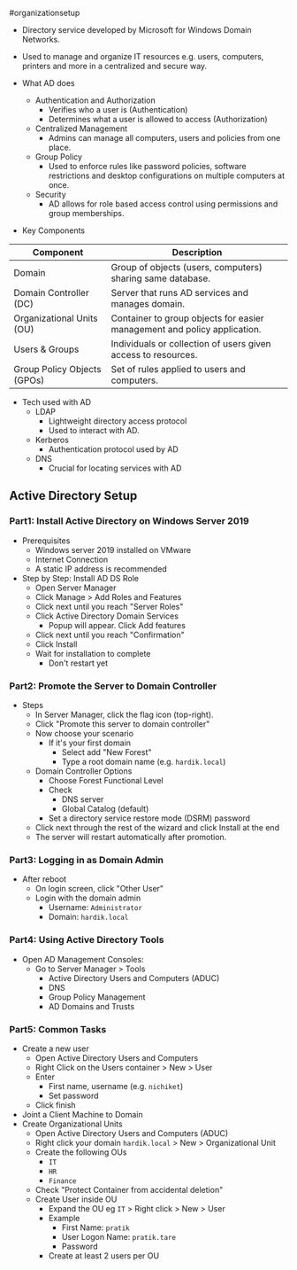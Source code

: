 #organizationsetup
* Directory service developed by Microsoft for Windows Domain Networks.
* Used to manage and organize IT resources e.g. users, computers, printers and more in a centralized and secure way.

* What AD does
	* Authentication and Authorization
		* Verifies who a user is (Authentication)
		* Determines what a user is allowed to access (Authorization)
	* Centralized Management
		* Admins can manage all computers, users and policies from one place.
	* Group Policy
		* Used to enforce rules like password policies, software restrictions and desktop configurations on multiple computers at once.
	* Security
		* AD allows for role based access control using permissions and group memberships.

* Key Components

| Component                   | Description                                                              |
| --------------------------- | ------------------------------------------------------------------------ |
| Domain                      | Group of objects (users, computers) sharing same database.               |
| Domain Controller (DC)      | Server that runs AD services and manages domain.                         |
| Organizational Units (OU)   | Container to group objects for easier management and policy application. |
| Users & Groups              | Individuals or collection of users given access to resources.            |
| Group Policy Objects (GPOs) | Set of rules applied to users and computers.                             |

* Tech used with AD
	* LDAP
		* Lightweight directory access protocol
		* Used to interact with AD.
	* Kerberos
		* Authentication protocol used by AD
	* DNS
		* Crucial for locating services with AD

## Active Directory Setup
### Part1: Install Active Directory on Windows Server 2019
* Prerequisites
	* Windows server 2019 installed on VMware
	* Internet Connection 
	* A static IP address is recommended
* Step by Step: Install AD DS Role
	* Open Server Manager
	* Click Manage > Add Roles and Features
	* Click next until you reach "Server Roles"
	* Click Active Directory Domain Services
		* Popup will appear. Click Add features
	* Click next until you reach "Confirmation"
	* Click Install
	* Wait for installation to complete
		* Don't restart yet
### Part2: Promote the Server to Domain Controller
* Steps
	* In Server Manager, click the flag icon (top-right).
	* Click "Promote this server to domain controller"
	* Now choose your scenario
		* If it's your first domain
			* Select add "New Forest"
			* Type a root domain name (e.g. `hardik.local`)
	* Domain Controller Options
		* Choose Forest Functional Level
		* Check 
			* DNS server
			* Global Catalog (default)
		* Set a directory service restore mode (DSRM) password
	* Click next through the rest of the wizard and click Install at the end
	* The server will restart automatically after promotion.
### Part3: Logging in as Domain Admin
* After reboot
	* On login screen, click "Other User"
	* Login with the domain admin
		* Username: `Administrator`
		* Domain: `hardik.local`
### Part4: Using Active Directory Tools
* Open AD Management Consoles:
	* Go to Server Manager > Tools
		* Active Directory Users and Computers (ADUC)
		* DNS
		* Group Policy Management
		* AD Domains and Trusts
### Part5: Common Tasks
* Create a new user
	* Open Active Directory Users and Computers
	* Right Click on the Users container > New > User
	* Enter
		* First name, username (e.g. `nichiket`)
		* Set password
	* Click finish
* Joint a Client Machine to Domain
* Create Organizational Units
	* Open Active Directory Users and Computers (ADUC)
	* Right click your domain `hardik.local` > New > Organizational Unit
	* Create the following OUs
		* `IT`
		* `HR`
		* `Finance`
	* Check "Protect Container from accidental deletion"
	* Create User inside OU
		* Expand the OU eg `IT` > Right click > New > User
		* Example
			* First Name: `pratik`
			* User Logon Name: `pratik.tare`
			* Password
		* Create at least 2 users per OU
